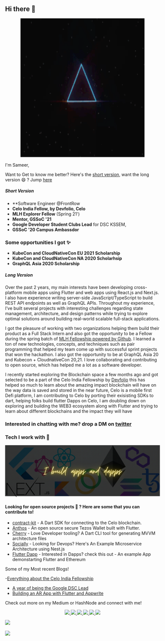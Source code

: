 ## Hi there 👋

<p align="center">
<img src="/assets/header.gif" width="80%" height="450"/>
</p>

I'm Sameer,

Want to Get to know me better?
Here's the [short version](#short-version), want the long version 😄 ? Jump [here](#long-version)

##### Short Version

- **Software Engineer @FrontRow
- **Celo India Fellow, by Devfolio, Celo**
- **MLH Explorer Fellow** (Spring 21')
- **Mentor, GSSoC '21**
- **Google Developer Student Clubs Lead** for DSC KSSEM,
- **GSSoC '20 Campus Ambassdor**


### Some opportunities I got ✨

- **KubeCon and CloudNativeCon EU 2021 Scholarship**
- **KubeCon and CloudNativeCon NA 2020 Scholarhsip**
- **GraphQL Asia 2020 Scholarship**

##### Long Version

Over the past 2 years, my main interests have been developing cross-platform mobile apps using Flutter and web apps using React.js and Next.js. I also have experience writing server-side JavaScript/TypeScript to build REST API endpoints as well as GraphQL APIs. Throughout my experience, I’ve built several projects with interesting challenges regarding state management, architecture, and design patterns while trying to explore optimal solutions around building real-world scalable full-stack applications.

I got the pleasure of working with two organizations helping them build their product as a Full Stack Intern and also got the opportunity to be a Fellow during the spring batch of [MLH Fellowship powered by Github](https://fellowship.mlh.io/#programs). I learned a ton of new technologies, concepts, and techniques such as pair programming that helped my team come up with successful sprint projects that won the hackathon. I also got the opportunity to be at GraphQL Asia 20 and Kubecon + CloudnativeCon 20,21.
I love collaborating and contributing to open source, which has helped me a lot as a software developer.

I recently started exploring the Blockchain space a few months ago and got selected to be a part of the Celo India Fellowship by [Devfolio](https://devfolio.co) this has helped so much to learn about the amazing impact blockchain will have on the way data is saved and stored in the near future, Celo is a mobile first Defi platform, I am contributing to Celo by porting their exisisting SDKs to dart, helping folks build flutter Dapps on Celo, I am doubling down on exploring and building the WEB3 ecosystem along with Flutter and trying to learn about different blockchains and the impact they will have

### Interested in chatting with me? drop a DM on [twitter](https://twitter.com/sameeerkashyap)

### Tech I work with 🔨

<!-- <p> -->
<!-- <img src="https://raw.githubusercontent.com/Sameerkash/Sameerkash/master/assets/techstack.png" alt="flutter"/></p> -->

![techstack](/assets/dapps_banner.png)

#### Looking for open source projects 👀 ? Here are some that you can contribute to!

- [contract-kit](https://github.com/Sameerkash/celo-dart-monorepo) - A Dart SDK for connecting to the Celo blockchain.
- [Anthos](https://github.com/Sameerkash/Anthos) - An open source secure Tezos Wallet built with Flutter.
- [Cherry](https://github.com/Sameerkash/cherry) - Love Developer tooling? A Dart CLI tool for generating MVVM architecture files
- [Socially](https://github.com/Sameerkash/Socially) - Looking for Devops? Here's An Example Microservice Architecture using Nest.js
- [Flutter Dapp](https://github.com/Sameerkash/Flutter-Dapp-Example) - Interested in Dapps? check this out - An example App demonstarting Flutter and Ethereum


Some of my Most recent Blogs!


-[Everything about the Celo India Fellowship](https://sameerkashyap.medium.com/everything-about-the-celo-india-fellowship-c5024a4a76e3)
- [A year of being the Google DSC Lead](https://medium.com/dsc-kssem/a-year-of-being-the-google-developer-student-clubs-lead-ff14a3764884)
- [Building an AR App with Flutter and Appwrite](https://arvrjourney.com/building-an-ar-app-with-flutter-and-appwrite-1817b9ed4ff5)

Check out more on my Medium or HashNode and connect with me!

<p align="center">

  <a href="http://twitter.com/sameeerkashyap">
    <img src="https://img.shields.io/badge/Twitter-1DA1F2?style=for-the-badge&logo=twitter&logoColor=white" />
  </a>
   <a href="https://www.linkedin.com/in/sameer-kashyap-083a89184/">
    <img src="https://img.shields.io/badge/LinkedIn-0077B5?style=for-the-badge&logo=linkedin&logoColor=white" />
  </a>
  <a href="https://stackoverflow.com/users/11825891/sameer-kashyap">
    <img src="https://img.shields.io/badge/Stack_Overflow-FE7A16?style=for-the-badge&logo=stack-overflow&logoColor=white"/>
  </a>
  <a href="https://sameerkashyap.hashnode.dev">
    <img src="https://img.shields.io/badge/Hashnode-2962FF?style=for-the-badge&logo=hashnode&logoColor=white"/>
  <a href="https://sameerkashyap.medium.com">
    <img src="https://img.shields.io/badge/Medium-12100E?style=for-the-badge&logo=medium&logoColor=white"/>
  </a>
     <a href="https://leetcode.com/Sameerkash/">
    <img src="https://img.shields.io/badge/-LeetCode-FFA116?style=for-the-badge&logo=LeetCode&logoColor=black"/>
</p>

![](https://komarev.com/ghpvc/?username=Sameerkash&style=plastic&label=Stalkers+👀) <br>

<a href="https://github.com/anuraghazra/github-readme-stats"> 
  <img align="center" src="https://github-readme-stats.vercel.app/api?username=Sameerkash&show_icons=true&theme=dracula&line_height=27 alt="Sameer github stats"/>
</a>
